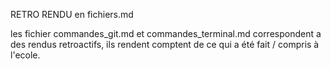 RETRO RENDU en fichiers.md 

les fichier commandes_git.md et commandes_terminal.md correspondent a des rendus retroactifs, ils rendent comptent de ce qui a été fait / compris à l'ecole.
